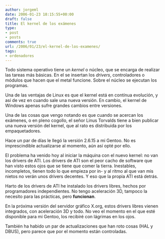 ```yaml
---
author: jorgeml
date: 2006-01-23 18:15:55+00:00
draft: false
title: El kernel de los exámenes
type: 
- post
- posts
comments: true
url: /2006/01/23/el-kernel-de-los-examenes/
tags:
- ordenadores
---
```


Todo sistema operativo tiene un _kernel_ o núcleo, que se encarga de realizar las tareas más básicas. En el se insertan los _drivers_, controladores o módulos que hacen que el metal funcione. Sobre el núcleo se ejecutan los programas.

Una de las ventajas de Linux es que el kernel está en contínua evolución, y así de vez en cuando sale una nueva versión. En cambio, el kernel de Windows apenas sufre grandes cambios entre versiones.

Una de las cosas que vengo notando es que cuando se acercan los exámenes, o en pleno cogollo, el señor Linus Torvalds tiene a bien publicar una nueva versión del kernel, que al rato es distribuida por los empaquetadores.

Hace un par de días le llegó la versión 2.6.15 a mi Gentoo. No es imprescindible actualizarse al momento, aún así opté por ello.

El problema ha venido hoy al iniciar la máquina con el nuevo kernel: no van los drivers de ATI. Los drivers de ATI son el peor cacho de software que han visto estos ojos que se tiene que comer la tierra. Inestables, incompletos, tienen todo lo que empieza por in- y al ritmo al que van mis nietos no verán unos drivers decentes. Y eso que la propia ATI está detrás.

Harto de los drivers de ATI he instalado los drivers libres, hechos por programadores independientes. No tengo aceleración 3D, tampoco la necesito para las prácticas, pero **funcionan**.

En la próxima versión del servidor gráfico X.org, estos drivers libres vienen integrados, con aceleración 3D y todo. No veo el momento en el que esté disponible para mi Gentoo, los recibiré con lágrimas en los ojos.

También ha habido un par de actualizaciones que han roto cosas (HAL y DBUS), pero parece que por el momento están controladas.
